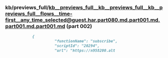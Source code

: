 ### kb/previews_full/kb__previews_full__kb__previews_full__kb__previews_full__flows__time-first__any_time_selected@guest.har.part080.md.part001.md.part001.md.part001.md (part 002)

```md
            {
                      "functionName": "subscribe",
                      "scriptId": "20294",
                      "url": "https://n958200.alt
```

```

